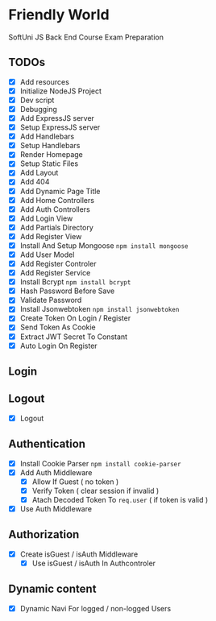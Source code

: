 # Friendly World
SoftUni JS Back End Course Exam Preparation

## TODOs
- [x] Add resources
- [x] Initialize NodeJS Project
- [x] Dev script
- [x] Debugging
- [x] Add ExpressJS server
- [x] Setup ExpressJS server
- [x] Add Handlebars
- [x] Setup Handlebars
- [x] Render Homepage
- [x] Setup Static Files
- [x] Add Layout
- [x] Add 404
- [x] Add Dynamic Page Title
- [x] Add Home Controllers
- [x] Add Auth Controllers
- [x] Add Login View
- [x] Add Partials Directory
- [x] Add Register View
- [x] Install And Setup Mongoose `npm install mongoose`
- [x] Add User Model
- [x] Add Register Controler
- [x] Add Register Service
- [x] Install Bcrypt `npm install bcrypt`
- [x] Hash Password Before Save
- [x] Validate Password
- [x] Install Jsonwebtoken `npm install jsonwebtoken`
- [x] Create Token On Login / Register
- [x] Send Token As Cookie
- [x] Extract JWT Secret To Constant
- [x] Auto Login On Register
## Login

## Logout
- [x] Logout

## Authentication
- [x] Install Cookie Parser `npm install cookie-parser`
- [x] Add Auth Middleware
    - [x] Allow If Guest ( no token )
    - [x] Verify Token ( clear session if invalid )
    - [x] Atach Decoded Token To `req.user` ( if token is valid )
- [x] Use Auth Middleware

## Authorization
- [x] Create isGuest / isAuth Middleware
    - [x] Use isGuest / isAuth In Authcontroler

## Dynamic content
- [x] Dynamic Navi For logged / non-logged Users